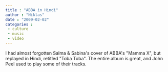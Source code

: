 ```yaml
---
title : "ABBA in Hindi"
author : "Niklas"
date : "2009-02-02"
categories : 
 - culture
 - music
 - video
---
```


I had almost forgotten Salma & Sabina's cover of ABBA's "Mamma X", but replayed in Hindi, retitled "Toba Toba". The entire album is great, and John Peel used to play some of their tracks.
